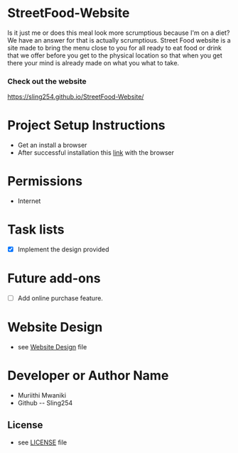 # StreetFood-Website
Is it just me or does this meal look more scrumptious because I'm on a diet? We have an answer for that is actually scrumptious.
Street Food website is a site made to bring the menu close to you for all ready to eat food or drink that we offer before you get to the physical location so that when you get there your mind is already made on what you what to take.



### Check out the website
https://sling254.github.io/StreetFood-Website/

# Project Setup Instructions
* Get an install a browser
* After successful installation this [link](https://sling254.github.io/StreetFood-Website/) with the browser 

# Permissions
- Internet
# Task lists
- [x] Implement the design provided
# Future add-ons
- [ ] Add online purchase feature.

# Website Design
* see [Website Design](https://drive.google.com/drive/folders/1m39zuC6FevjbZvdxNAY27-9Dozb2U39_) file

# Developer or Author Name
- Muriithi Mwaniki
- Github -- Sling254

## License 
* see [LICENSE](https://github.com/sling254/StreetFood-Website/blob/main/LICENSE) file


